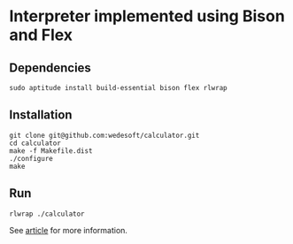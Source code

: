 # Interpreter implemented using Bison and Flex

## Dependencies

```Shell
sudo aptitude install build-essential bison flex rlwrap
```

## Installation

```Shell
git clone git@github.com:wedesoft/calculator.git
cd calculator
make -f Makefile.dist
./configure
make
```

## Run

```Shell
rlwrap ./calculator
```

See [article](http://www.wedesoft.de/bison-flex-automake.html) for more information.
